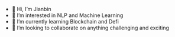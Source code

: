 - 👋 Hi, I’m Jianbin
- 👀 I’m interested in NLP and Machine Learning
- 🌱 I’m currently learning Blockchain and Defi
- 💞️ I’m looking to collaborate on anything challenging and exciting

<!---
jianbin97/jianbin97 is a ✨ special ✨ repository because its `README.md` (this file) appears on your GitHub profile.
You can click the Preview link to take a look at your changes.
--->
